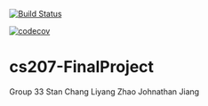 [![Build Status](https://travis-ci.org/StanAndyJohn/cs207-FinalProject.svg?branch=master)](https://travis-ci.org/StanAndyJohn/cs207-FinalProject)

[![codecov](https://codecov.io/gh/StanAndyJohn/cs207-FinalProject/branch/master/graph/badge.svg)](https://codecov.io/gh/StanAndyJohn/cs207-FinalProject)

 
# cs207-FinalProject
Group 33
Stan Chang
Liyang Zhao
Johnathan Jiang
